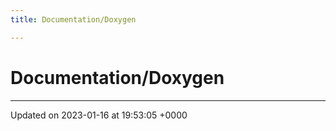 ```yaml
---
title: Documentation/Doxygen

---
```


# Documentation/Doxygen








-------------------------------

Updated on 2023-01-16 at 19:53:05 +0000
